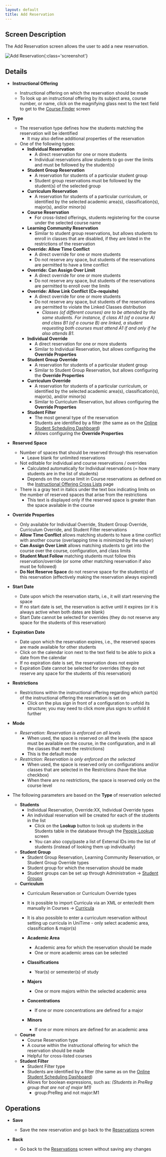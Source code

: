 ```yaml
---
layout: default
title: Add Reservation
---
```



## Screen Description

The Add Reservation screen allows the user to add a new reservation.

![Add Reservation](images/add-reservation-1.png){:class='screenshot'}

## Details

* **Instructional Offering**
    * Instructional offering on which the reservation should be made
    * To look up an instructional offering by its subject area, course number, or name, click on the magnifying glass next to the text field to get to the [Course Finder](course-finder) screen

* **Type**
    * The reservation type defines how the students matching the reservation will be identified
        * It may also define additional properties of the reservation
    * One of the following types:
        * **Individual Reservation**
            * A direct reservation for one or more students
            * Individual reservations allow students to go over the limits and must be followed by the student(s)
        * **Student Group Reservation**
            * A reservation for students of a particular student group
            * Student group reservations must be followed by the student(s) of the selected group
        * **Curriculum Reservation**
            * A reservation for students of a particular curriculum, or identified by the selected academic area(s), classification(s), major(s), and/or minor(s)
        * **Course Reservation**
            * For cross-listed offerings, students registering for the course under the selected course name
        * **Learning Community Reservation**
            * Similar to student group reservations, but allows students to enroll in classes that are disabled, if they are listed in the restrictions of the reservation
        * **Override: Allow Time Conflict**
            * A direct override for one or more students
            * Do not reserve any space, but students of the reservations are permitted to have a time conflict
        * **Override: Can Assign Over Limit**
            * A direct override for one or more students
            * Do not reserve any space, but students of the reservations are permitted to enroll over the limits
        * **Override: Allow Link Conflict (Co-requisite)**
            * A direct override for one or more students
            * Do not reserve any space, but students of the reservations are permitted to violate the Linked Classes distribution
                * *Classes (of different courses) are to be attended by the same students. For instance, if class A1 (of a course A) and class B1 (of a course B) are linked, a student requesting both courses must attend A1 if and only if he also attends B1.*
        * **Individual Override**
            * A direct reservation for one or more students
            * Similar to Individual Reservation, but allows configuring the **Override Properties**
        * **Student Group Override**
            * A reservation for students of a particular student group
            * Similar to Student Group Reservation, but allows configuring the **Override Properties**
        * **Curriculum Override**
            * A reservation for students of a particular curriculum, or identified by the selected academic area(s), classification(s), major(s), and/or minor(s)
            * Similar to Curriculum Reservation, but allows configuring the **Override Properties**
        * **Student Filter**
            * The most general type of the reservation
            * Students are identified by a filter (the same as on the [Online Student Scheduling Dashboard](online-student-scheduling-dashboard))
            * Allows configuring the **Override Properties**
        

* **Reserved Space**
    * Number of spaces that should be reserved through this reservation
        * Leave blank for unlimited reservations
    * Not editable for individual and course reservations / overrides
        * Calculated automatically for Individual reservations (= how many students are in the list of students)
        * Depends on the course limit in Course reservations as defined on the [Instructional Offering Cross Lists](instructional-offering-cross-lists) page
    * There is a gray text in italics under the text box indicating limits on the number of reserved spaces that arise from the restrictions
        * This text is displayed only if the reserved space is greater than the space available in the course

* **Override Properties**
    * Only available for Individual Override, Student Group Override, Curriculum Override, and Student Filter reservations
    * **Allow Time Conflict** allows matching students to have a time conflict with another course (overlapping time is minimized by the solver)
    * **Can Assign Over Limit** allows matching students to get into the course over the course, configuration, and class limits
    * **Student Must Follow** matching students must follow this reservation/override (or some other matching reservation if also must be followed)
    * **Do Not Reserve Space** do not reserve space for the student(s) of this reservation (effectively making the reservation always expired)

* **Start Date**
    * Date upon which the reservation starts, i.e., it will start reserving the space
    * If no start date is set, the reservation is active until it expires (or it is always active when both dates are blank)
    * Start Date cannot be selected for overrides (they do not reserve any space for the students of this reservation)

* **Expiration Date**
    * Date upon which the reservation expires, i.e., the reserved spaces are made available for other students
    * Click on the calendar icon next to the text field to be able to pick a date from the calendar
    * If no expiration date is set, the reservation does not expire
    * Expiration Date cannot be selected for overrides (they do not reserve any space for the students of this reservation)

* **Restrictions**
    * Restrictions within the instructional offering regarding which part(s) of the instructional offering the reservation is set on
        * Click on the plus sign in front of a configuration to unfold its structure; you may need to click more plus signs to unfold it further

* **Mode**
    * *Reservation: Reservation is enforced on all levels*
        * When used, the space is reserved on all the levels (the space must be available on the course, in the configuration, and in all the classes that meet the restrictions)
        * This is the default mode
    * *Restriction: Reservation is only enforced on the selected*
        * When used, the space is reserved only on configurations and/or classes that are selected in the Restrictions (have the blue checkbox)
        * When there are no restrictions, the space is reserved only on the course level

* The following parameters are based on the **Type** of reservation selected
    * **Students**
        * Individual Reservation, Override:XX, Individual Override types
        * An individual reservation will be created for each of the students in the list
            * Click on the **Lookup** button to look up students in the Students table in the database through the [People Lookup](people-lookup) screen
            * You can also copy/paste a list of External IDs into the list of students (instead of looking them up individually)
    * **Student Group**
        * Student Group Reservation, Learning Community Reservation, or Student Group Override types
        * Student group for which the reservation should be made
        * Student groups can be set up through Administration &rarr; [Student Groups](student-groups)
    * **Curriculum**
        * Curriculum Reservation or Curriculum Override types
        * It is possible to import Curricula via an XML or enter/edit them manually in Courses &rarr; [Curricula](curricula)
        * It is also possible to enter a curriculum reservation without setting up curricula in UniTime - only select academic area, classification & major(s)
        
        * **Academic Area**
            * Academic area for which the reservation should be made
            * One or more academic areas can be selected
        * **Classifications**
            * Year(s) or semester(s) of study
        * **Majors**
            * One or more majors within the selected academic area
        * **Concentrations**
            * If one or more concentrations are defined for a major
        * **Minors**
            * If one or more minors are defined for an academic area
    * **Course**
        * Course Reservation type
        * A course within the instructional offering for which the reservation should be made
        * Helpful for cross-listed courses
    * **Student Filter**
        * Student Filter type
        * Students are identified by a filter (the same as on the [Online Student Scheduling Dashboard](online-student-scheduling-dashboard))
        * Allows for boolean expressions, such as: *(Students in PreReg group that are not of major M1)*
            * group:PreReg and not major:M1

## Operations

* **Save**
    * Save the new reservation and go back to the [Reservations](reservations) screen

* **Back**
    * Go back to the [Reservations](reservations) screen without saving any changes

